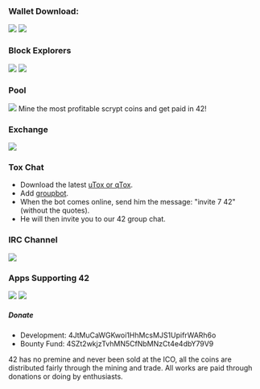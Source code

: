 ### Wallet Download:
<a href="https://github.com/42-coin/42/releases" target="_blank"><i class="svg-icon github"></i></a>    <a href="https://tr.im/42mega" target="_blank"><img src="http://i.imgur.com/D3TrEXa.png"></a>    <a href="https://tr.im/42dropbox" target="_blank"><img src="http://i.imgur.com/H0u96ap.png"></a>
 
### Block Explorers
<a href="https://chainz.cryptoid.info/42" target="_blank"><img src="http://i.imgur.com/VVJVbXK.png"></a>    <a href="https://prohashing.com/explorer/42" target="_blank"><img src="http://i.imgur.com/TnwfdNu.png"></a>


### Pool
<a href="https://prohashing.com" target="_blank"><img src="http://i.imgur.com/TnwfdNu.png"></a>  Mine the most profitable scrypt coins and get paid in 42!


### Exchange
<a href="https://www.cryptopia.co.nz/Exchange?market=42_BTC" target="_blank"><img src="https://www.cryptopia.co.nz/Content/Images/Cryptopia2.png"></a>


### Tox Chat
- Download the latest <a href="https://tox.chat/download.html" target="_blank">uTox or qTox</a>.
- Add <a href="https://toxme.io/u/groupbot" target="_blank">groupbot</a>.
- When the bot comes online, send him the message: "invite 7 42" (without the quotes).
- He will then invite you to our 42 group chat.


### IRC Channel
<a href="https://kiwiirc.com/client/chat.freenode.net/?nick=username&theme=cli##42coin" target="_blank"><img src="http://i.imgur.com/bt5Iebw.png"></a>


### Apps Supporting 42
<a href="https://play.google.com/store/apps/details?id=com.mobnetic.coinguardian" target="_blank"><img src="http://i.imgur.com/8cic5yB.png"></a>    <a href="https://play.google.com/store/apps/details?id=bitcoin.buzz.feeds" target="_blank"><img src="http://i.imgur.com/IWFLulr.png"></a>


##### Donate
- Development: 4JtMuCaWGKwoi1HhMcsMJS1UpifrWARh6o
- Bounty Fund: 4SZt2wkjzTvhMN5CfNbMNzCt4e4dbY79V9


42 has no premine and never been sold at the ICO, all the coins are distributed fairly through the mining and trade. All works are paid through donations or doing by enthusiasts.
